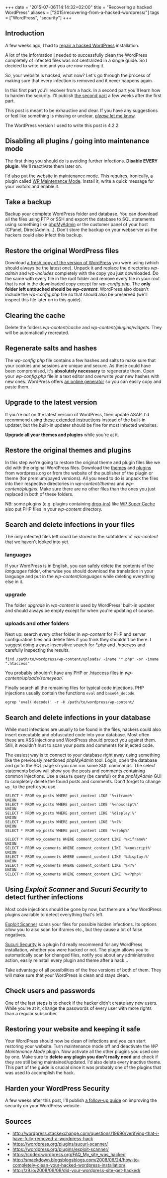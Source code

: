+++
date = "2015-07-06T14:14:32+02:00"
title = "Recovering a hacked WordPress"
aliases = ["2015/recovering-from-a-hacked-wordpress/"]
tags = ["WordPress", "security"]
+++

## Introduction

A few weeks ago, I had to [repair a hacked WordPress](/2015/about-that-time-i-dealt-with-a-bunch-of-hackers-on-a-wordpress/) installation.

A lot of the information I needed to successfully clean the WordPress completely of infected files was not centralized in a single guide. So I decided to write one and you are now reading it.

So, your website is hacked, what now? Let's go through the process of making sure that every infection is removed and it never happens again.

In this first part you'll recover from a hack. In a second part you'll learn how to harden the security. I'll publish [the second part](/2015/hardening-your-wordpress-security/) a few weeks after the first part.

This post is meant to be exhaustive and clear. If you have any suggestions or feel like something is missing or unclear, [*please* let me know](mailto:s@muel.be?subject=Suggestions%20for%20the%20post%20about%20recovering%20a%20Wordpress%20hack).

The WordPress version I used to write this post is 4.2.2.

## Disabling all plugins / going into maintenance mode

The first thing you should do is avoiding further infections. **Disable EVERY plugin**. We'll reactivate them later on.

I'd also put the website in maintenance mode. This requires, ironically, a plugin called [WP Maintenance Mode](https://wordpress.org/plugins/wp-maintenance-mode/). Install it, write a quick message for your visitors and enable it.

## Take a backup

Backup your complete WordPress folder and database. You can download all the files using FTP or SSH and export the database to SQL statements using something like [phpMyAdmin](http://www.phpmyadmin.net/home_page/index.php) or the customer panel of your host (CPanel, DirectAdmin...). Don't store the backup on your webserver as the hackers could also infect this backup.

## Restore the original WordPress files

Download [a fresh copy of the version of WordPress](https://wordpress.org/download/release-archive/) you were using (which should always be the latest one). Unpack it and replace the directories *wp-admin* and *wp-includes* completely with the copy you just downloaded. Do the same with every file in the root folder and remove every file in your root that is not in the downloaded copy except for *wp-config.php*. The **only folder left untouched should be _wp-content_**. WordPress also doesn't include the *wp-config.php* file so that should also be preserved (we'll inspect this file later on in this guide).

## Clearing the cache

Delete the folders *wp-content/cache* and *wp-content/plugins/widgets*. They will be automatically recreated.

## Regenerate salts and hashes

The *wp-config.php* file contains a few hashes and salts to make sure that your cookies and sessions are unique and secure. As these could have been compromised, it's **absolutely necessary** to regenerate them. Open your *wp-config.php* file in a text editor and overwrite your new hashes with new ones. WordPress offers [an online generator](https://api.wordpress.org/secret-key/1.1/salt/) so you can easily copy and paste them.

## Upgrade to the latest version

If you're not on the latest version of WordPress, then update ASAP. I'd recommend using [these extended instructions](https://codex.wordpress.org/Upgrading_WordPress_-_Extended_Instructions) instead of the built-in updater, but the built-in updater should be fine for most infected websites.

**Upgrade all your themes and plugins** while you're at it.

## Restore the original themes and plugins

In this step we're going to restore the original theme and plugin files like we did with the original WordPress files. Download the [themes](https://wordpress.org/themes/) and [plugins](https://wordpress.org/plugins/) from wordpress.org or from the website of the publisher of the plugin or theme (for premium/payed versions). All you need to do is unpack the files into their respective directories in *wp-content/themes* and *wp-content/plugins*. Make sure there are no other files than the ones you just replaced in both of these folders.

NB: some plugins (e.g. plugins containing [drop-ins](http://wpengineer.com/2500/wordpress-dropins/)) like [WP Super Cache](https://wordpress.org/plugins/wp-super-cache/) also put PHP files in your *wp-content* directory.

## Search and delete infections in your files

The only infected files left could be stored in the subfolders of *wp-content* that we haven't looked into yet.

### languages

If your WordPress is in English, you can safely delete the contents of the *languages* folder, otherwise you should download the translation in your language and put in the *wp-content/languages* while deleting everything else in it.

### upgrade

The folder *upgrade* in *wp-content* is used by WordPress' built-in updater and should always be empty except for when you're updating of course.

### uploads and other folders

Next up: search every other folder in *wp-content* for PHP and server configuration files and delete files if you think they shouldn't be there. I suggest doing a case insensitive search for _*.php_ and _.htaccess_ and carefully inspecting the results.

	find /path/to/wordpress/wp-content/uploads/ -iname "*.php" -or -iname ".htaccess"
	
You probably shouldn't have any PHP or .htaccess files in *wp-content/uploads/someyear/*.

Finally search all the remaining files for typical code injections. PHP injections usually contain the functions `eval` and `base64_decode`.

	egrep 'eval(|decode(' -r -H /path/to/wordpress/wp-content/

## Search and delete infections in your database

While most infections are usually to be found in the files, hackers could also insert executable and obfuscated code into your database. Most often these are XSS injections and WordPress should protect you against them. Still, it wouldn't hurt to scan your posts and comments for injected code.

The easiest way is to connect to your database right away using something like the previously mentioned *phpMyAdmin* tool. Login, open the database and go to the SQL page so you can run some SQL commands. The select statements below will show you the posts and comments containing common injections. Use a `DELETE` query (be careful) or the *phpMyAdmin* GUI to completely delete the found posts and comments. Don't forget to change `wp_` to the prefix you use.

```
SELECT * FROM wp_posts WHERE post_content LIKE '%<iframe%'
UNION
SELECT * FROM wp_posts WHERE post_content LIKE '%<noscript%'
UNION
SELECT * FROM wp_posts WHERE post_content LIKE '%display:%'
UNION
SELECT * FROM wp_posts WHERE post_content LIKE '%<?%'
UNION
SELECT * FROM wp_posts WHERE post_content LIKE '%<?php%'
```
```
SELECT * FROM wp_comments WHERE comment_content LIKE '%<iframe%'
UNION
SELECT * FROM wp_comments WHERE comment_content LIKE '%<noscript%'
UNION
SELECT * FROM wp_comments WHERE comment_content LIKE '%display:%'
UNION
SELECT * FROM wp_comments WHERE comment_content LIKE '%<?%'
UNION
SELECT * FROM wp_comments WHERE comment_content LIKE '%<?php%'
```

## Using *Exploit Scanner* and *Sucuri Security* to detect further infections

Most code injections should be gone by now, but there are a few WordPress plugins available to detect everything that's left.

[Exploit Scanner](https://wordpress.org/plugins/exploit-scanner/) scans your files for possible hidden infections. Its options allow you to also scan for iframes etc., but they cause a lot of false negatives.

[Sucuri Security](https://wordpress.org/plugins/sucuri-scanner/) is a plugin I'd really recommend for any WordPress installation, whether you were hacked or not. The plugin allows you to automatically scan for changed files, notify you about any administrative action, easily reinstall every plugin and theme after a hack...

Take advantage of all possibilities of the free versions of both of them. They will make sure that your WordPress is clean and stays clean.

## Check users and passwords

One of the last steps is to check if the hacker didn't create any new users. While you're at it, change the passwords of every user with more rights than a regular subscriber.

## Restoring your website and keeping it safe

Your WordPress should now be clean of infections and you can start restoring your website. Turn maintenance mode off and deactivate the *WP Maintenance Mode* plugin. Now activate all the other plugins you used one by one. Make sure to **delete any plugin you don't really need** and check if they are still being maintained/updated. I'd also delete every inactive theme. This part of the guide is crucial since it was probably one of the plugins that was used to accomplish the hack.

## Harden your WordPress Security

A few weeks after this post, I'll publish [a follow-up guide](/2015/hardening-your-wordpress-security/) on improving the security on your WordPress website.

## Sources

* http://wordpress.stackexchange.com/questions/19696/verifying-that-i-have-fully-removed-a-wordpress-hack
* https://wordpress.org/plugins/sucuri-scanner/
* https://wordpress.org/plugins/exploit-scanner/
* https://codex.wordpress.org/FAQ_My_site_was_hacked
* http://smackdown.blogsblogsblogs.com/2008/06/24/how-to-completely-clean-your-hacked-wordpress-installation/
* http://z9.io/2008/06/08/did-your-wordpress-site-get-hacked/

